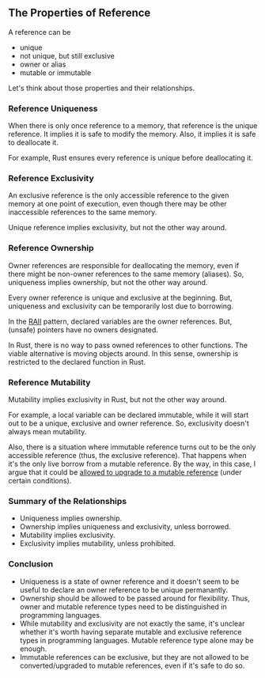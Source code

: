 ## The Properties of Reference

<!-- | | Uniqueness | Exclusivity | Mutability | Mojo | Rust |
| - | ------- | ------- | ------- | ------- | ------- |
| Owner ref | Yes* | Yes* | Yes* | local vars and `owned` args | local vars only |
| Exclusive ref | No | Yes* | Yes* | `inout` args | `&mut` args |
| Shared ref | No | No | No | `borrowed` args | `&` args |

(\* - while not borrowed) -->

A reference can be

- unique
- not unique, but still exclusive
- owner or alias
- mutable or immutable

Let's think about those properties and their relationships.

### Reference Uniqueness

When there is only once reference to a memory, that reference is the unique reference. It implies it is safe to modify the memory. Also, it implies it is safe to deallocate it.

For example, Rust ensures every reference is unique before deallocating it.

### Reference Exclusivity

An exclusive reference is the only accessible reference to the given memory at one point of execution, even though there may be other inaccessible references to the same memory.

Unique reference implies exclusivity, but not the other way around.

<!-- - In Rust, exclusive reference can grant an exclusive access to its memory.
    - When an exclusive reference is created, the original reference becomes not accessible until the new reference is no longer live in order to avoid data race.
    - It guarantees that at most one exclusive reference is accessible at a time.
- In Rust, any reference can grant a non-exclusive (shared) access to aliases.
    - When a shared reference is created, the original exclusive reference is not accessible until all shared references are no longer live for safety. -->

### Reference Ownership

Owner references are responsible for deallocating the memory, even if there might be non-owner references to the same memory (aliases). So, uniqueness implies ownership, but not the other way around.

Every owner reference is unique and exclusive at the beginning. But, uniqueness and exclusivity can be temporarily lost due to borrowing.

In the [RAII](https://en.wikipedia.org/wiki/Resource_acquisition_is_initialization) pattern, declared variables are the owner references. But, (unsafe) pointers have no owners designated.

In Rust, there is no way to pass owned references to other functions. The viable alternative is moving objects around. In this sense, ownership is restricted to the declared function in Rust.

### Reference Mutability

Mutability implies exclusivity in Rust, but not the other way around.

For example, a local variable can be declared immutable, while it will start out to be a unique, exclusive and owner reference. So, exclusivity doesn't always mean mutability.

Also, there is a situation where immutable reference turns out to be the only accessible reference (thus, the exclusive reference). That happens when it's the only live borrow from a mutable reference. By the way, in this case, I argue that it could be [allowed to upgrade to a mutable reference](https://duckki.github.io/2024/01/01/inferred-mutability.html) (under certain conditions).

### Summary of the Relationships

- Uniqueness implies ownership.
- Ownership implies uniqueness and exclusivity, unless borrowed.
- Mutability implies exclusivity.
- Exclusivity implies mutability, unless prohibited.

<!-- ### Borrow Rules

- Getting borrowed gives up the uniqueness/exclusivity/mutability, if any.
- Borrowing can be either exclusive or non-exclusive.
- Non-exclusive references can be borrowed non-exclusively again. -->

### Conclusion

- Uniqueness is a state of owner reference and it doesn't seem to be useful to declare an owner reference to be unique permanantly.
- Ownership should be allowed to be passed around for flexibility. Thus, owner and mutable reference types need to be distinguished in programming languages.
- While mutability and exclusivity are not exactly the same, it's unclear whether it's worth having separate mutable and exclusive reference types in programming languages. Mutable reference type alone may be enough.
- Immutable references can be exclusive, but they are not allowed to be converted/upgraded to mutable references, even if it's safe to do so.